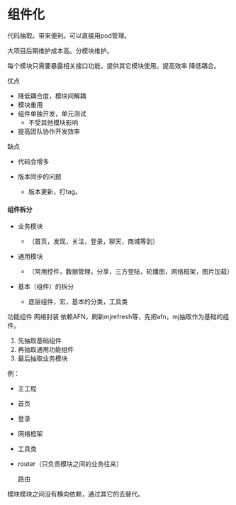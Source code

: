 # 组件化

代码抽取。带来便利。可以直接用pod管理。

大项目后期维护成本高。分模块维护。

每个模块只需要暴露相关接口功能，提供其它模块使用。提高效率 降低耦合。

优点

- 降低耦合度，模块间解耦
- 模块重用
- 组件单独开发，单元测试
  - 不受其他模块影响
- 提高团队协作开发效率

缺点

- 代码会增多

- 版本同步的问题
  - 版本更新，打tag。

#### 组件拆分

- 业务模块
  - （首页，发现，关注，登录，聊天，商城等到）

- 通用模块
  - （常用控件，数据管理，分享，三方登陆，轮播图，网络框架，图片加载）
- 基本（组件）的拆分
  - 底层组件，宏，基本的分类，工具类

功能组件 网络封装 依赖AFN，刷新mjrefresh等，先把afn，mj抽取作为基础的组件。

1. 先抽取基础组件
2. 再抽取通用功能组件
3. 最后抽取业务模块

例：

- 主工程

- 首页

- 登录

- 网络框架

- 工具类

- router（只负责模块之间的业务往来）

  路由

模块模块之间没有横向依赖，通过其它的去替代。

